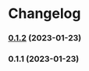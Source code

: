 # Changelog

### [0.1.2](https://github.com/subhrajitb123/Universal-Icon-Resourse/compare/v0.1.1...v0.1.2) (2023-01-23)

### 0.1.1 (2023-01-23)